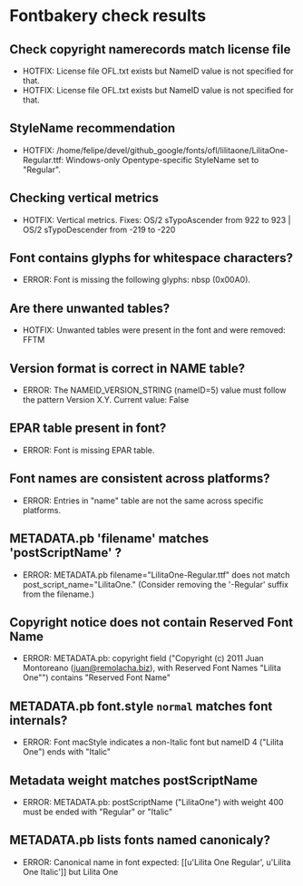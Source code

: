 # Fontbakery check results
## Check copyright namerecords match license file
* HOTFIX: License file OFL.txt exists but NameID value is not specified for that.
* HOTFIX: License file OFL.txt exists but NameID value is not specified for that.

## StyleName recommendation
* HOTFIX: /home/felipe/devel/github_google/fonts/ofl/lilitaone/LilitaOne-Regular.ttf: Windows-only Opentype-specific StyleName set to "Regular".

## Checking vertical metrics
* HOTFIX: Vertical metrics. Fixes: OS/2 sTypoAscender from 922 to 923 | OS/2 sTypoDescender from -219 to -220

## Font contains glyphs for whitespace characters?
* ERROR: Font is missing the following glyphs: nbsp (0x00A0).

## Are there unwanted tables?
* HOTFIX: Unwanted tables were present in the font and were removed: FFTM

## Version format is correct in NAME table?
* ERROR: The NAMEID_VERSION_STRING (nameID=5) value must follow the pattern Version X.Y. Current value: False

## EPAR table present in font?
* ERROR: Font is missing EPAR table.

## Font names are consistent across platforms?
* ERROR: Entries in "name" table are not the same across specific platforms.

## METADATA.pb 'filename' matches 'postScriptName' ?
* ERROR: METADATA.pb filename="LilitaOne-Regular.ttf" does not match post_script_name="LilitaOne." (Consider removing the '-Regular' suffix from the filename.)

## Copyright notice does not contain Reserved Font Name
* ERROR: METADATA.pb: copyright field ("Copyright (c) 2011 Juan Montoreano (juan@remolacha.biz), with Reserved Font Names "Lilita One"") contains "Reserved Font Name"

## METADATA.pb font.style `normal` matches font internals?
* ERROR: Font macStyle indicates a non-Italic font but nameID 4 ("Lilita One") ends with "Italic"

## Metadata weight matches postScriptName
* ERROR: METADATA.pb: postScriptName ("LilitaOne") with weight 400 must be ended with "Regular" or "Italic"

## METADATA.pb lists fonts named canonicaly?
* ERROR: Canonical name in font expected: [[u'Lilita One Regular', u'Lilita One Italic']] but Lilita One

